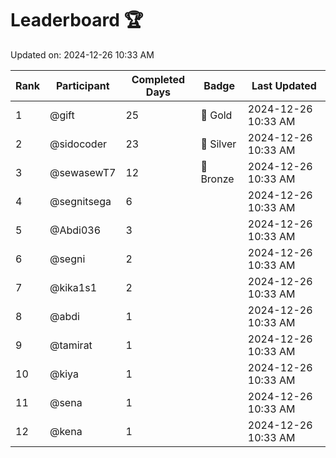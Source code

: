 # Leaderboard 🏆

Updated on: 2024-12-26 10:33 AM

| Rank | Participant       | Completed Days | Badge      | Last Updated         |
|------|-------------------|----------------|------------|----------------------|
| 1    | @gift             | 25             | 🏅 Gold     | 2024-12-26 10:33 AM |
| 2    | @sidocoder        | 23             | 🥈 Silver   | 2024-12-26 10:33 AM |
| 3    | @sewasewT7        | 12             | 🥉 Bronze   | 2024-12-26 10:33 AM |
| 4    | @segnitsega       | 6              |            | 2024-12-26 10:33 AM |
| 5    | @Abdi036          | 3              |            | 2024-12-26 10:33 AM |
| 6    | @segni            | 2              |            | 2024-12-26 10:33 AM |
| 7    | @kika1s1          | 2              |            | 2024-12-26 10:33 AM |
| 8    | @abdi             | 1              |            | 2024-12-26 10:33 AM |
| 9    | @tamirat          | 1              |            | 2024-12-26 10:33 AM |
| 10   | @kiya             | 1              |            | 2024-12-26 10:33 AM |
| 11   | @sena             | 1              |            | 2024-12-26 10:33 AM |
| 12   | @kena             | 1              |            | 2024-12-26 10:33 AM |

